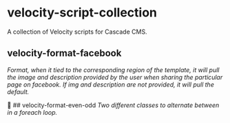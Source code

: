 # velocity-script-collection
A collection of Velocity scripts for Cascade CMS.

 ## velocity-format-facebook
*Format, when it tied to the corresponding region of the template, it will pull the image and description provided by the user when sharing the particular page on facebook. If img and description are not provided, it will pull the default.*

🌳 ## velocity-format-even-odd
*Two different classes to alternate between in a foreach loop.*

